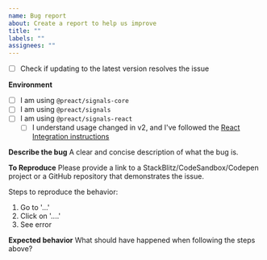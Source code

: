 ```yaml
---
name: Bug report
about: Create a report to help us improve
title: ""
labels: ""
assignees: ""
---
```


- [ ] Check if updating to the latest version resolves the issue

**Environment**

- [ ] I am using `@preact/signals-core`
- [ ] I am using `@preact/signals`
- [ ] I am using `@preact/signals-react`
  - [ ] I understand usage changed in v2, and I've followed the [React Integration instructions](https://github.com/preactjs/signals/tree/main/packages/react#react-integration)

**Describe the bug**
A clear and concise description of what the bug is.

**To Reproduce**
Please provide a link to a StackBlitz/CodeSandbox/Codepen project or a GitHub repository that demonstrates the issue.

Steps to reproduce the behavior:

1. Go to '...'
2. Click on '....'
3. See error

**Expected behavior**
What should have happened when following the steps above?
